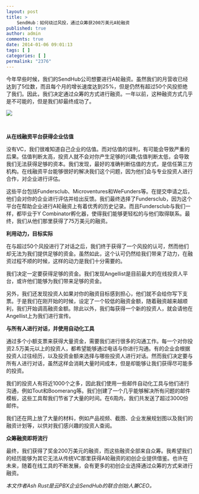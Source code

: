 ```yaml
---
layout: post
title: >
    SendHub：如何绕过风投，通过众筹获200万美元A轮融资
published: true
author: admin
comments: true
date: 2014-01-06 09:01:13
tags: [ ]
categories: [ ]
permalink: "2376"
---
```

今年早些时候，我们的SendHub公司想要进行A轮融资。虽然我们的月营收已经达到了5位数，而且每个月的增长速度达到25%，但是仍然有超过50个风投拒绝了我们。因此，我们决定通过众筹的方式进行融资。一年以前，这种融资方式几乎是不可能的，但是我们却最终成功了。

![][1]

&nbsp;

**从在线融资平台获得企业估值**

没有VC，我们很难知道自己企业的估值。而对估值的误判，有可能会导致严重的后果。估值判断太高，投资人就不会对你产生足够的兴趣;估值判断太低，会导致我们无法获得足够的资本。我们发现，最好的准确判断估值的方式，是信任第三方机构。在线融资平台能够很好的解决我们这个问题，因为他们会与专业投资人进行合作，对企业进行评估。

这些平台包括Fundersclub、Microventures和WeFunders等。在提交申请之后，他们会对你的企业进行评估并给出反馈。我们最终选择了Fundersclub，因为这个平台在帮助企业进行A轮融资上有着优秀的历史记录。而且Fundersclub与我们一样，都毕业于Y Combinator孵化器，使得我们能够更轻松的与他们取得联系。最终，我们从他们那里获得了75万美元的融资。

**利用动力，目标实际**

在与超过50个风投进行了对话之后，我们终于获得了一个风投的认可，然而他们却无法为我们提供足够的资金。虽然如此，这个认可仍然给我们带来了动力，在融资过程不顺的时候，这样的动力是我们十分需要的。

我们决定一定要获得足够的资金。我们发现Angellist是目前最大的在线投资人平台，或许他们能够为我们带来足够的资金。

另外，我们还发现投资人如果对你的融资目标感到担心，他们就不会给你写下支票。于是我们在刚开始的时候，设定了一个较低的融资金额，随着融资越来越顺利，我们开始调高融资金额。除此以外，我们每获得一个新的投资人，就会请他在Angellist上为我们进行宣传。

**与所有人进行对话，并使用自动化工具**

通过多个小额支票来获得大量资金，需要我们进行很多的沟通工作。每一个对你投资2.5万美元以上的投资人，都希望能够通过电话与你进行沟通。有的企业会根据投资人过往经历，以及投资金额来选择与哪些投资人进行对话。然而我们决定要与所有人进行对话，虽然这样会消耗大量时间成本，但是却能够让我们获得尽可能多的投资。

我们的投资人有将近1000个之多，因此我们使用一些邮件自动化工具与他们进行沟通，例如Tout和Boomerang等。我们创建了一个几乎能够解决所有问题的邮件模板，这些工具帮我们节省了大量的时间。在6周内，我们共发送了超过3000份邮件。

我们还在网上放了大量的材料，例如产品视频、截图、企业发展规划图以及我们的融资计划等，以供对我们感兴趣的投资人查阅。

**众筹融资即将流行**

最终，我们获得了奖金200万美元的融资，而这些融资全部来自众筹。我希望我们的经历能够为其它无法从传统VC那里获得A轮融资的初创企业提供借鉴。也许在未来，随着在线工具的不断发展，会有更多的初创企业选择通过众筹的方式来进行融资。

_本文作者Ash Rust是云PBX企业SendHub的联合创始人兼CEO。_

 [1]: http://yongz.com/yz/wp-content/uploads/2014/04/cf234ddf18b1efbabd655bc96ad7d393.jpg